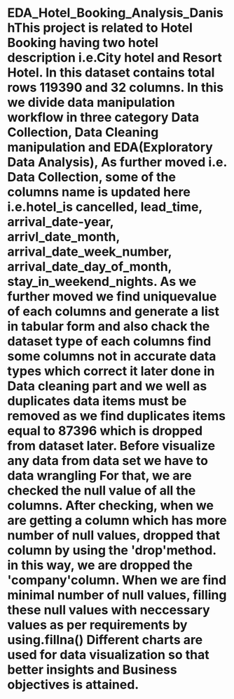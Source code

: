 # EDA_Hotel_Booking_Analysis_DanishThis project is related to Hotel Booking having two hotel description i.e.City hotel and Resort Hotel. In this dataset contains total rows 119390 and 32 columns. In this we divide data manipulation workflow in three category Data Collection, Data Cleaning manipulation and EDA(Exploratory Data Analysis), As further moved i.e. Data Collection, some of the columns name is updated here i.e.hotel_is cancelled, lead_time, arrival_date-year, arrivl_date_month, arrival_date_week_number, arrival_date_day_of_month, stay_in_weekend_nights. As we further moved we find uniquevalue of each columns and generate a list in tabular form and also chack the dataset type of each columns find some columns not in accurate data types which correct it later done in Data cleaning part and we well as duplicates data items must be removed as we find duplicates items equal to 87396 which is dropped from dataset later. Before visualize any data from data set we have to data wrangling For that, we are checked the null value of all the columns. After checking, when we are getting a column which has more number of null values, dropped that column by using the 'drop'method. in this way, we are dropped the 'company'column. When we are find minimal number of null values, filling these null values with neccessary values as per requirements by using.fillna() Different charts are used for data visualization so that better insights and Business objectives is attained.
